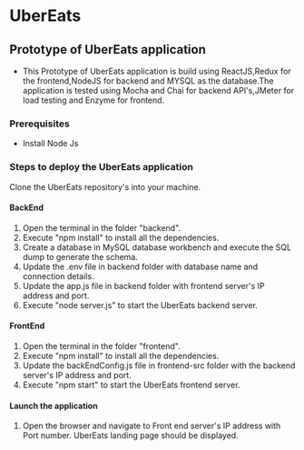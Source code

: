 # UberEats

## Prototype of UberEats application

* This Prototype of UberEats application is build using ReactJS,Redux for the frontend,NodeJS for backend and MYSQL as the database.The application is tested using Mocha and Chai for backend API's,JMeter for load testing and Enzyme for frontend.

### Prerequisites
*  Install Node Js

### Steps to deploy the UberEats application


 
 Clone the UberEats repository's into your machine.

#### BackEnd

1. Open the terminal in the folder "backend".
2. Execute "npm install" to install all the dependencies.
3. Create a database in MySQL database workbench and execute the SQL dump to generate the schema.
4. Update the .env file in backend folder with database name and connection details.
5. Update the app.js file in backend folder with frontend server's IP address and port.
6. Execute "node server.js" to start the UberEats backend server.

#### FrontEnd

1. Open the terminal in the folder "frontend".
2. Execute "npm install" to install all the dependencies.
3. Update the backEndConfig.js file in frontend-src folder with the backend server's IP address and port.
4. Execute "npm start" to start the UberEats frontend server.

#### Launch the application

1. Open the browser and navigate to Front end server's IP address with Port number. UberEats landing page should be displayed.
